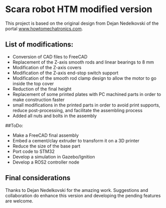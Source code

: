 # Scara robot HTM modified version

This project is based on the original design from Dejan Nedelkovski of the portal www.howtomechatronics.com.



## List of modifications:

- Conversion of CAD files to FreeCAD
- Replacement of the Z-axis smooth rods and linear bearings to 8 mm
- Modification of the Z-axis covers
- Modification of the Z-axis end-stop switch support
- Modification of the smooth rod clamp design to allow the motor to go inside the top cover
- Reduction of the final height
- Replacement of some printed plates with PC machined parts in order to make construction faster
- small modifications in the printed parts in order to avoid print supports, reduce post-processing, and facilitate the assembling process
- Added all nuts and bolts in the assembly

##ToDo:

- Make a FreeCAD final assembly
- Embed a cement/clay extruder to transform it on a 3D printer
- Reduce the size of the base part
- Port code to STM32
- Develop a simulation in Gazebo/Ignition
- Develop a ROS2 controller node

## Final considerations

Thanks to Dejan Nedelkovski for the amazing work.
Suggestions and collaboration do enhance this version and developing the pending features are welcome.
